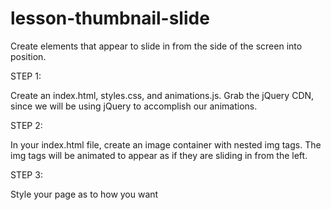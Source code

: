 # lesson-thumbnail-slide

Create elements that appear to slide in from the side of the screen into position.

STEP 1: 

Create an index.html, styles.css, and animations.js.  Grab the jQuery CDN, since we will be using 
jQuery to accomplish our animations.

STEP 2: 

In your index.html file, create an image container with nested img tags.  The img tags will be animated
to appear as if they are sliding in from the left.

STEP 3:  

Style your page as to how you want
